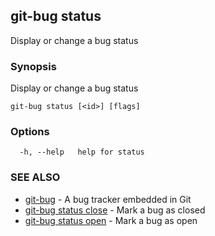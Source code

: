 ## git-bug status

Display or change a bug status

### Synopsis

Display or change a bug status

```
git-bug status [<id>] [flags]
```

### Options

```
  -h, --help   help for status
```

### SEE ALSO

* [git-bug](git-bug.md)	 - A bug tracker embedded in Git
* [git-bug status close](git-bug_status_close.md)	 - Mark a bug as closed
* [git-bug status open](git-bug_status_open.md)	 - Mark a bug as open

